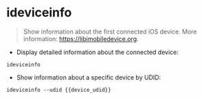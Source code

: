 # ideviceinfo

> Show information about the first connected iOS device.
> More information: <https://libimobiledevice.org>.

- Display detailed information about the connected device:

`ideviceinfo`

- Show information about a specific device by UDID:

`ideviceinfo --udid {{device_udid}}`
